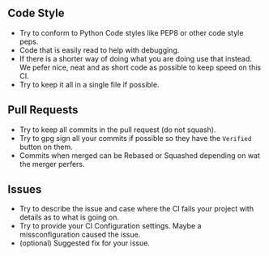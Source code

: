 ## Code Style

- Try to conform to Python Code styles like PEP8 or other code style peps.
- Code that is easily read to help with debugging.
- If there is a shorter way of doing what you are doing use that instead. We pefer nice, neat and as short code as possible to keep speed on this CI.
- Try to keep it all in a single file if possible.

## Pull Requests

- Try to keep all commits in the pull request (do not squash).
- Try to gpg sign all your commits if possible so they have the ``Verified`` button on them.
- Commits when merged can be Rebased or Squashed depending on wat the merger perfers.

## Issues

- Try to describe the issue and case where the CI fails your project with details as to what is going on.
- Try to provide your CI Configuration settings. Maybe a missconfiguration caused the issue.
- (optional) Suggested fix for your issue.
